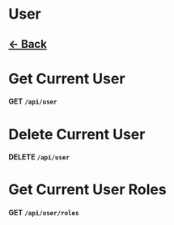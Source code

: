 # User
## [<- Back](../api.md)

# Get Current User
#### **GET** `/api/user`

# Delete Current User
#### **DELETE** `/api/user`

# Get Current User Roles
#### **GET** `/api/user/roles`
